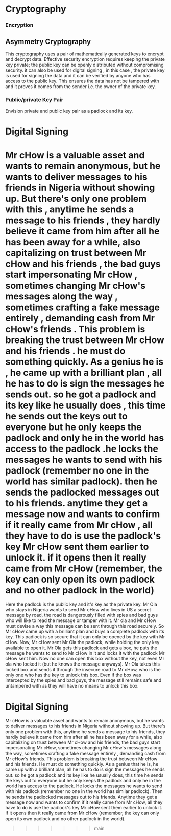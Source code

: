 ﻿# Cryptography

### Encryption

## Asymmetry Cryptography 

This cryptography uses a pair of mathematically generated keys to encrypt and decrypt data. Effective security encryption requires keeping the private key private; the public key can be openly distributed without compromising security. it can also be used for digital signing , in this case , the private key is used for signing the data and it can be verified by anyone who has access to the public key. This ensures the data has not be tampered with and it proves it comes from the sender i.e. the owner of the private key.



### Public/private Key Pair

Envision private and public key pair as a padlock and its key.

# Digital Signing 

Mr cHow is a valuable asset and wants to remain anonymous, but he wants to deliver messages to his friends in Nigeria without showing up. But there's only one problem with this , anytime he sends a message to his friends , they hardly believe it came from him after all he has been away for a while, also capitalizing on trust between Mr cHow and his friends , the bad guys start impersonating Mr cHow , sometimes changing Mr cHow's messages along the way , sometimes crafting a fake message entirely , demanding cash from Mr cHow's friends . This problem is breaking the trust between Mr cHow and his friends . he must do something quickly. As a genius he is , he came up with a brilliant plan , all he has to do is sign the messages he sends out. so he got a padlock and its key like he usually does , this time he sends out the keys out to everyone but he only keeps the padlock and only he in the world has access to the padlock .he locks the messages he wants to send with his padlock (remember no one in the world has similar padlock). then he sends the padlocked messages out to his friends. anytime they get a message now and wants to confirm if it really came from Mr cHow , all they have to do is use the padlock's key Mr cHow sent them earlier to unlock it. if it opens then it really came from Mr cHow (remember, the key can only open its own padlock and no other padlock in the world)
=======
Here the padlock is the public key and it's key as the private key. Mr Ola who stays in Nigeria wants to send Mr cHow who lives in US a secret message by road, the road is dangerously filled with spies and bad guys who will like to read the message or tamper with it. Mr ola and Mr cHow must devise a way this message can be sent through this road securely. So Mr cHow came up with a brilliant plan and buys a complete padlock with its key. This padlock is so secure that it can only be opened by the key with Mr cHow.
Now, Mr cHow sent Mr Ola the padlock, while holding the only key available to open it.
Mr Ola gets this padlock and gets a box, he puts the message he wants to send to Mr cHow in it and locks it with the padlock Mr cHow sent him. Now no one can open this box without the key, not even Mr ola who locked it (but he knows the message anyways).
Mr Ola takes this locked box and sends it through the insecure road to Mr cHow, who is the only one who has the key to unlock this box. Even if the box was intercepted by the spies and bad guys, the message  still remains safe and untampered with as they will have no means to unlock this box.

# Digital Signing 

Mr cHow is a valuable asset and wants to remain anonymous, but he wants to deliver messages to his friends in Nigeria without showing up. But there's only one problem with this, anytime he sends a message to his friends, they hardly believe it came from him after all he has been away for a while, also capitalizing on trust between Mr cHow and his friends, the bad guys start impersonating Mr cHow, sometimes changing Mr cHow's messages along the way, sometimes crafting a fake message entirely , demanding cash from Mr cHow's friends. This problem is breaking the trust between Mr cHow and his friends. He must do something quickly. As a genius that he is, he came up with a brilliant plan, all he has to do is sign the messages he sends out. so he got a padlock and its key like he usually does, this time he sends the keys out to everyone but he only keeps the padlock and only he in the world has access to the padlock. He locks the messages he wants to send with his padlock (remember no one in the world has similar padlock). Then he sends the padlocked messages out to his friends. Anytime they get a message now and wants to confirm if it really came from Mr cHow, all they have to do is use the padlock's key Mr cHow sent them earlier to unlock it. 
If it opens then it really came from Mr cHow (remember, the key can only open its own padlock and no other padlock in the world).
>>>>>>> main
